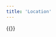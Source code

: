 ```yaml
---
title: 'Location'
---
```



{{<googlemaps addr0="Dimex-QRO" addr1= "Prolog. Quintana Roo Mz.4" addr2= "76240 San Isidro Miranda, Qro., México" img="/img/map/qro.png" url="https://www.google.com/maps/embed?pb=!1m18!1m12!1m3!1d3735.354463350741!2d-100.33798752496236!3d20.573577203257187!2m3!1f0!2f0!3f0!3m2!1i1024!2i768!4f13.1!3m3!1m2!1s0x85d34393bb2f12b9%3A0x2089844e0e724f!2sDIMEX%20Dise%C3%B1o%20Isometrico%20de%20M%C3%A9xico!5e0!3m2!1ses-419!2sca!4v1701800766425!5m2!1ses-419!2sca">}}
